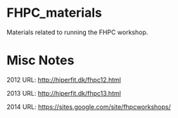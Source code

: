 FHPC_materials
==============

Materials related to running the FHPC workshop.




Misc Notes
==========

2012 URL:
   http://hiperfit.dk/fhpc12.html

2013 URL:
   http://hiperfit.dk/fhpc13.html

2014 URL:
   https://sites.google.com/site/fhpcworkshops/

